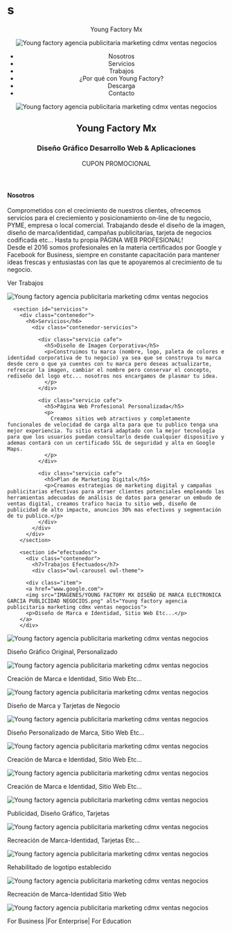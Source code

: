# s
<STYLE>A {text-decoration: none;} </STYLE>
<!--Termina la cabecera-->
<body>


<header>

<div class="menu">
<div class="contenedor" id="contenedor-menu">
  <a href="www.youngfactorymx.com">
  <p class= "logo">Young Factory Mx</p></a>
  <img class="menu-icon" src="IMAGENES/menu.png" alt="Young factory agencia publicitaria marketing cdmx ventas negocios">
  <nav>
   <ul>
     <li> <a href="#about">Nosotros</a></li>
     <li> <a href="#servicios">Servicios</a></li>
     <li> <a href="#efectuados">Trabajos</a></li>
     <li> <a href="#por-que-trabajar">¿Por qué con Young Factory?</a></li>
     <li> <a href ="#blog">Descarga</a></li>
     <li> <a href ="#contacto">Contacto</a></li>
   </ul>
  </nav>
</div>
</div>

<div class="contenedor">
  <div class="contenedor-titulo">
    <div class="titulo">
      <img src="IMAGENES/Young Factory pagina web marketing publicidad diseño negocios 1.png" alt="Young factory agencia publicitaria marketing cdmx ventas negocios">
      <h2>Young Factory Mx</h2>
      <h3>Diseño Gráfico Desarrollo Web & Aplicaciones</h3>
      <a href="#cotizar">CUPON PROMOCIONAL</a>
    </div>
  </div>
</div>
</header>

<main>
  <section id="about">
    <div class="contenedor">
      <h4>Nosotros</h4>
      <div class="contenido">
        <div class="about-text">
          <p>Comprometidos con el crecimiento de nuestros clientes, ofrecemos servicios para el creciemiento y posicionamiento on-line de tu negocio, PYME, empresa o local comercial. Trabajando desde el diseño de la imagen, diseño de marca/identidad, campañas publicitarias, tarjeta de negocios codificada etc... Hasta tu propia PÁGINA WEB PROFESIONAL!
          <br>Desde el 2016 somos profesionales en la materia certificados por Google y Facebook for Business, siempre en constante capacitación para mantener ideas frescas y entusiastas con las que te apoyaremos al crecimiento de tu negocio.</br> </p>

<a href="#efectuados">Ver Trabajos</a>
<div class="about-img"><img src="IMAGENES/YOUNG FACTORY MX PUBLICIDAD MARKETING PAGINAS WEB NEGOCIOS.png" alt="Young factory agencia publicitaria marketing cdmx ventas negocios"></div>
         </div>
        </div>
      </div>
    </section>

      <section id="servicios">
        <div class="contenedor">
          <h6>Servicios</h6>
            <div class="contenedor-servicios">
<!--1 BRANDING-->
              <div class="servicio cafe">
                <h5>Diseño de Imagen Corporativa</h5>
                <p>Construimos tu marca (nombre, logo, paleta de colores e identidad corporativa de tu negocio) ya sea que se construya tu marca desde cero o que ya cuentes con tu marca pero deseas actualizarte, refrescar la imagen, cambiar el nombre pero conservar el concepto, rediseño del logo etc... nosotros nos encargamos de plasmar tu idea.
                </p>
              </div>
<!--2 PAGINA WEB PROFESIONAL-->
              <div class="servicio cafe">
                <h5>Página Web Profesional Personalizada</h5>
                <p>
                  Creamos sitios web atractivos y completamente funcionales de velocidad de carga alta para que tu publico tenga una mejor experiencia. Tu sitio estará adaptado con la mejor tecnología para que los usuarios puedan consultarlo desde cualquier dispositivo y ademas contará con un certificado SSL de seguridad y alta en Google Maps.
                </p>
              </div>
<!--3 PLAN DE MARKETING-->
              <div class="servicio cafe">
                <h5>Plan de Marketing Digital</h5>
                <p>Creamos estrategias de marketing digital y campañas publicitarias efectivas para atraer clientes potenciales empleando las herramientas adecuadas de análisis de datos para generar un embudo de ventas digital, creamos trafico hacia tu sitio web, diseño de publicidad de alto impacto, anuncios 30% mas efectivos y segmentación de tu publico.</p>
              </div>
            </div>
          </div>
        </section>

<!--SECCION TRABAJOS EFECTUADOS(CARRUSEL)-->
        <section id="efectuados">
          <div class="contenedor">
            <h7>Trabajos Efectuados</h7>
            <div class="owl-carousel owl-theme">
<!--Young Factory MX -1 ELECTRONICA GARCIA-->
          <div class="item">
          <a href="www.google.com">
          <img src="IMAGENES/YOUNG FACTORY MX DISEÑO DE MARCA ELECTRONICA GARCIA PUBLICIDAD NEGOCIOS.png" alt="Young factory agencia publicitaria marketing cdmx ventas negocios">
          <p>Diseño de Marca e Identidad, Sitio Web Etc...</p>
        </a>
        </div>
<!--Young Factory MX -2 DAVID PRO-->
<div class="item">
<a href="https://www.facebook.com/youngfactorymx/">
<img src="IMAGENES/young-factory-mx-diseño-grafico-publicidad-negocios-marketing-branding.png" alt="Young factory agencia publicitaria marketing cdmx ventas negocios">
<p>Diseño Gráfico Original, Personalizado</p>
</a>
</div>
<!--Young Factory MX -3 PASTELERÍA COCO-->
<div class="item">
<a href="https://www.facebook.com/youngfactorymx/">
<img src="IMAGENES/young factory mx PAGINA WEB DISEÑO DE MARCA LOGO MARKETING PUBLICIDAD NEGOCIOS.png" alt="Young factory agencia publicitaria marketing cdmx ventas negocios">
<p>Creación de Marca e Identidad, Sitio Web Etc...</p>
</a>
</div>
<!--Young Factory MX -4 BAMBAMBARBER-->
<div class="item">
<a href="https://www.facebook.com/youngfactorymx/">
<img src="IMAGENES/YOUNG-FACTORY-MX-DISEÑO-DE-MARCA--TACOS-EL-PAPI-PUBLICIDAD-NEGOCIOS-LOGO-MARKETING-PAYASO-BARBER.png" alt="Young factory agencia publicitaria marketing cdmx ventas negocios">
<p>Diseño de Marca y Tarjetas de Negocio</p>
</a>
</div>
<!--Young Factory MX -5 TACOS EL PAPI-->
<div class="item">
<a href="https://www.facebook.com/youngfactorymx/">
<img src="IMAGENES/YOUNG FACTORY MX DISEÑO DE MARCA  TACOS EL PAPI PUBLICIDAD NEGOCIOS LOGO MARKETING.png" alt="Young factory agencia publicitaria marketing cdmx ventas negocios">
<p>Diseño Personalizado de Marca, Sitio Web Etc...</p>
</a>
</div>
<!--Young Factory MX -6 INOXIDABLES ORIENTE-->
<div class="item">
<a href="https://www.facebook.com/youngfactorymx/">
<img src="IMAGENES/young-factory-mx-diseño-de-marca-logo-identidad-publicidad-negocios-marketing-branding.png" alt="Young factory agencia publicitaria marketing cdmx ventas negocios">
<p>Creación de Marca e Identidad, Sitio Web Etc...</p>
</a>
</div>
<!--Young Factory MX -7 LA BARRA DE GESTO-->
<div class="item">
<a href="https://www.facebook.com/youngfactorymx/">
<img src="IMAGENES/young factory mx diseño grafico publicidad negocios marketing branding CERVEZA.png" alt="Young factory agencia publicitaria marketing cdmx ventas negocios">
<p>Creación de Marca e Identidad, Sitio Web Etc...</p>
</a>
</div>
<!--Young Factory MX -8 CHUBBY-->
<div class="item">
<a href="https://www.facebook.com/youngfactorymx/">
<img src="IMAGENES/YOUNG-FACTORY-MX-DISEÑO-DE-MARCA--TACOS-EL-PAPI-PUBLICIDAD-NEGOCIOS-LOGO-MARKETING-PAYASO-CIRCO.png" alt="Young factory agencia publicitaria marketing cdmx ventas negocios">
<p>Publicidad, Diseño Gráfico, Tarjetas</p>
</a>
</div>
<!--Young Factory MX -10 TARJETAS-->
<div class="item">
<a href="https://www.facebook.com/youngfactorymx/">
<img src="IMAGENES/YOUNG FACTORY MX DISEÑO DE MARCA ELECTRONICA GARCIA PUBLICIDAD NEGOCIOS tarjetas.png" alt="Young factory agencia publicitaria marketing cdmx ventas negocios">
<p>Recreación de Marca-Identidad, Tarjetas Etc...</p>
</a>
</div>

<!--Young Factory MX -11 MAS GRADUACIONES-->
<div class="item">
<a href="https://www.facebook.com/youngfactorymx/">
<img src="IMAGENES/YOUNG-FACTORY-MX-DISEÑO-DE-MARCA-ELECTRONICA-GARCIA-PUBLICIDAD-NEGOCIOS-FB-W.png" alt="Young factory agencia publicitaria marketing cdmx ventas negocios">
<p>Rehabilitado de logotipo establecido</p>
</a>
</div>

<!--Young Factory MX -12 LUNAMOBILE-->
<div class="item">
<a href="https://www.facebook.com/youngfactorymx/">
<img src="IMAGENES/YOUNG-FACTORY-MX-DISEÑO-DE-MARCA-ELECTRONICA-GARCIA-PUBLICIDAD-NEGOCIOS-Y.png" alt="Young factory agencia publicitaria marketing cdmx ventas negocios">
<p>Recreación de Marca-Identidad Sitio Web</p>
</a>
</div>

<!--Young Factory MX -YOUNGFACTORY-->
<div class="item">
<a href="https://www.facebook.com/youngfactorymx/">
<img src="IMAGENES/YOUNG-FACTORY-MX-DISEÑO-DE-MARCA-ELECTRONICA-GARCIA-PUBLICIDAD-NEGOCIOS-FB.png" alt="Young factory agencia publicitaria marketing cdmx ventas negocios">
<p>For Business |For Enterprise| For Education</p>
</a>
</div>


</div>
</div>
